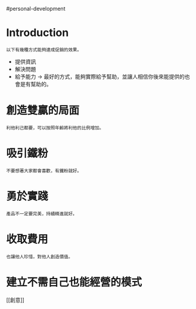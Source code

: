 #personal-development 


# Introduction
	以下有幾種方式能夠達成促銷的效果。

- 提供資訊
- 解決問題
- 給予能力 -> 最好的方式，能夠實際給予幫助，並讓人相信你後來能提供的也會是有幫助的。

# 創造雙贏的局面
	利他利己都要，可以按照年齡將利他的比例增加。

# 吸引鐵粉
	不要想著大家都會喜歡，有鐵粉就好。

# 勇於實踐
	產品不一定要完美，持續精進就好。

# 收取費用
	也讓他人珍惜，對他人創造價值。

# 建立不需自己也能經營的模式

[[創意]]
